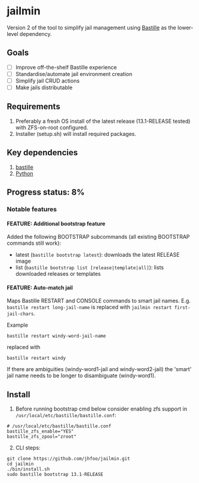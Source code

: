 # jailmin
Version 2 of the tool to simplify jail management using [Bastille](https://bastillebsd.org/) as the lower-level dependency.

## Goals
- [ ] Improve off-the-shelf Bastille experience 
- [ ] Standardise/automate jail environment creation
- [ ] Simplify jail CRUD actions
- [ ] Make jails distributable

## Requirements
1. Preferably a fresh OS install of the latest release (13.1-RELEASE tested) with ZFS-on-root configured. 
2. Installer (setup.sh) will install required packages.

## Key dependencies
1. [bastille](https://github.com/BastilleBSD/bastille)
2. [Python](https://www.python.org)

## Progress status: 8%
### Notable features
#### FEATURE: Additional bootstrap feature
 Added the following BOOTSTRAP subcommands (all existing BOOTSTRAP commands still work):
- latest (`bastille bootstrap latest`): downloads the latest RELEASE image
- list (`bastille bootstrap list [release|template|all]`): lists downloaded releases or templates

#### FEATURE: Auto-match jail
Maps Bastille RESTART and CONSOLE commands to smart jail names. E.g. `bastille restart long-jail-name` is replaced with `jailmin restart first-jail-chars`.

Example
```
bastille restart windy-word-jail-name
```
replaced with
```
bastille restart windy
```

If there are ambiguities (windy-word1-jail and windy-word2-jail) the 'smart' jail name needs to be longer to disambiguate (windy-word1).

## Install
1. Before running bootstrap cmd below consider enabling zfs support in `/usr/local/etc/bastille/bastille.conf`:
```
# /usr/local/etc/bastille/bastille.conf
bastille_zfs_enable="YES"                                                
bastille_zfs_zpool="zroot"
```
2. CLI steps:
```
git clone https://github.com/jhfoo/jailmin.git
cd jailmin
./bin/install.sh
sudo bastille bootstrap 13.1-RELEASE
```
